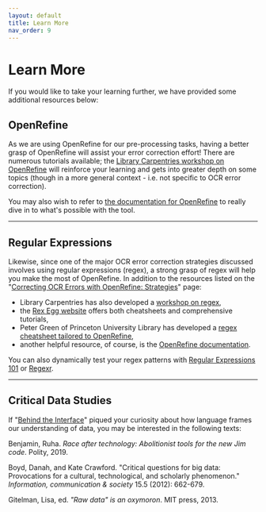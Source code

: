 ```yaml
---
layout: default
title: Learn More
nav_order: 9
---
```


# Learn More

If you would like to take your learning further, we have provided some additional resources below:

## OpenRefine

As we are using OpenRefine for our pre-processing tasks, having a better grasp of OpenRefine will assist your error correction effort! There are numerous tutorials available; the [Library Carpentries workshop on OpenRefine](https://librarycarpentry.org/lc-open-refine/) will reinforce your learning and gets into greater depth on some topics (though in a more general context - i.e. not specific to OCR error correction). 

You may also wish to refer to [the documentation for OpenRefine](https://docs.openrefine.org/) to really dive in to what's possible with the tool.

<hr />

## Regular Expressions

Likewise, since one of the major OCR error correction strategies discussed involves using regular expressions (regex), a strong grasp of regex will help you make the most of OpenRefine. In addition to the resources listed on the "[Correcting OCR Errors with OpenRefine: Strategies](https://scds.github.io/text-analysis-1/or-strat.html#33-find-and-replace-with-regular-expressions-regex)" page: 

* Library Carpentries has also developed a [workshop on regex](https://librarycarpentry.org/lc-data-intro/),
* the [Rex Egg website](https://www.rexegg.com/regex-quickstart.html) offers both cheatsheets and comprehensive tutorials,
* Peter Green of Princeton University Library has developed a [regex cheatsheet tailored to OpenRefine](https://gist.github.com/pmgreen/6e133c5dcde65762d29c),
* another helpful resource, of course, is the [OpenRefine documentation](https://docs.openrefine.org/manual/expressions#regular-expressions).

You can also dynamically test your regex patterns with [Regular Expressions 101](https://regex101.com/) or [Regexr](https://regexr.com/).

<hr />

## Critical Data Studies

If "[Behind the Interface](behind.html)" piqued your curiosity about how language frames our understanding of data, you may be interested in the following texts:

Benjamin, Ruha. *Race after technology: Abolitionist tools for the new Jim code*. Polity, 2019. 

Boyd, Danah, and Kate Crawford. "Critical questions for big data: Provocations for a cultural, technological, and scholarly phenomenon." *Information, communication & society* 15.5 (2012): 662-679.

Gitelman, Lisa, ed. *"Raw data" is an oxymoron*. MIT press, 2013.






